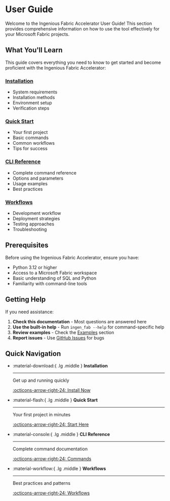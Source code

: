 # User Guide

Welcome to the Ingenious Fabric Accelerator User Guide! This section provides comprehensive information on how to use the tool effectively for your Microsoft Fabric projects.

## What You'll Learn

This guide covers everything you need to know to get started and become proficient with the Ingenious Fabric Accelerator:

### [Installation](installation.md)
- System requirements
- Installation methods
- Environment setup
- Verification steps

### [Quick Start](quick_start.md)
- Your first project
- Basic commands
- Common workflows
- Tips for success

### [CLI Reference](cli_reference.md)
- Complete command reference
- Options and parameters
- Usage examples
- Best practices

### [Workflows](workflows.md)
- Development workflow
- Deployment strategies
- Testing approaches
- Troubleshooting

## Prerequisites

Before using the Ingenious Fabric Accelerator, ensure you have:

- Python 3.12 or higher
- Access to a Microsoft Fabric workspace
- Basic understanding of SQL and Python
- Familiarity with command-line tools

## Getting Help

If you need assistance:

1. **Check this documentation** - Most questions are answered here
2. **Use the built-in help** - Run `ingen_fab --help` for command-specific help
3. **Review examples** - Check the [Examples](../examples/index.md) section
4. **Report issues** - Use [GitHub Issues](https://github.com/your-org/ingen_fab/issues) for bugs

## Quick Navigation

<div class="grid cards" markdown>

-   :material-download:{ .lg .middle } **Installation**

    ---

    Get up and running quickly

    [:octicons-arrow-right-24: Install Now](installation.md)

-   :material-flash:{ .lg .middle } **Quick Start**

    ---

    Your first project in minutes

    [:octicons-arrow-right-24: Start Here](quick_start.md)

-   :material-console:{ .lg .middle } **CLI Reference**

    ---

    Complete command documentation

    [:octicons-arrow-right-24: Commands](cli_reference.md)

-   :material-workflow:{ .lg .middle } **Workflows**

    ---

    Best practices and patterns

    [:octicons-arrow-right-24: Workflows](workflows.md)

</div>
